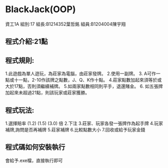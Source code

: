 # BlackJack(OOP)

資工1A
組別:17
組長:B1214352葉哲銘
組員:B1204004陳宇翔
## 程式介紹:21點
## 程式規則:
1.此遊戲為單人遊玩，為莊家為電腦，由莊家發牌。
2.使用一副牌。
3. A可作一點或十一點，2-10作該牌之點數，J、Q、K作十點。
4.莊家點數加起來須等於或大於17點，否則須繼續補牌。
5.如兩家點數相同則平手，退還賭金。
6. 如五張牌加起來未超過21點，則該玩家或莊家獲勝。

## 程式玩法:
1.選擇賠率 (1.2) (1.5) (3.0) 倍
2.下注
3.莊家、玩家各發一張牌作為起手牌
4.玩家補牌,詢問是否再補牌
5.莊家補牌
6.比較點數大小
7.回收或給予玩家金錢

## 程式碼如何安裝執行
會給予.exe檔，直接執行即可
